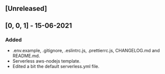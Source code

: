 ## [Unreleased]

## [0, 0, 1] - 15-06-2021

### Added

- .env.example, .gitignore, .eslintrc.js, .prettierrc.js, CHANGELOG.md and README.md.
- Serverless aws-nodejs template.
- Edited a bit the default serverless.yml file.
